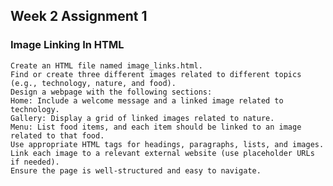 ## Week 2 Assignment 1

### Image Linking In HTML

    Create an HTML file named image_links.html.
    Find or create three different images related to different topics (e.g., technology, nature, and food).
    Design a webpage with the following sections:
    Home: Include a welcome message and a linked image related to technology.
    Gallery: Display a grid of linked images related to nature.
    Menu: List food items, and each item should be linked to an image related to that food.
    Use appropriate HTML tags for headings, paragraphs, lists, and images.
    Link each image to a relevant external website (use placeholder URLs if needed).
    Ensure the page is well-structured and easy to navigate.
